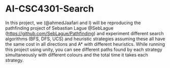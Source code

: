 # AI-CSC4301-Search
In this project, we (@ahmedJaafari and I) will be reproducing the pathfinding project of Sebastian Lague @SebLague (https://github.com/SebLague/Pathfinding) and experiment different search algorithms (BFS, DFS, UCS) and heuristic strategies assuming these all have the same cost in all directions and A* with different heuristics.
While running this project using unity, you can see different paths found by each strategy simultaneously with different colours and the total time it takes each strategy. 

